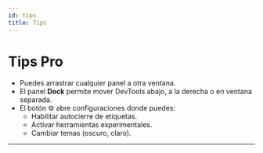 ```yaml
---
id: tips
title: Tips
---
```

# Tips Pro

- Puedes arrastrar cualquier panel a otra ventana.
- El panel **Dock** permite mover DevTools abajo, a la derecha o en ventana separada.
- El botón ⚙️ abre configuraciones donde puedes:
  - Habilitar autocierre de etiquetas.
  - Activar herramientas experimentales.
  - Cambiar temas (oscuro, claro).

---